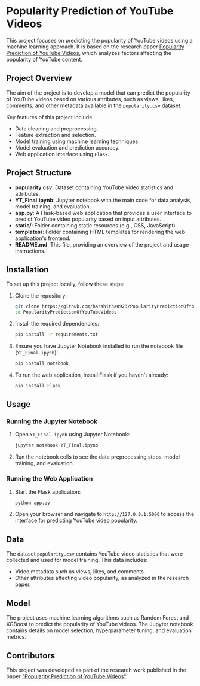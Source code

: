 
# Popularity Prediction of YouTube Videos

This project focuses on predicting the popularity of YouTube videos using a machine learning approach. It is based on the research paper [Popularity Prediction of YouTube Videos](https://ieeexplore.ieee.org/document/9734220), which analyzes factors affecting the popularity of YouTube content.

## Project Overview

The aim of the project is to develop a model that can predict the popularity of YouTube videos based on various attributes, such as views, likes, comments, and other metadata available in the `popularity.csv` dataset.

Key features of this project include:
- Data cleaning and preprocessing.
- Feature extraction and selection.
- Model training using machine learning techniques.
- Model evaluation and prediction accuracy.
- Web application interface using `Flask`.

## Project Structure

- **popularity.csv**: Dataset containing YouTube video statistics and attributes.
- **YT_Final.ipynb**: Jupyter notebook with the main code for data analysis, model training, and evaluation.
- **app.py**: A Flask-based web application that provides a user interface to predict YouTube video popularity based on input attributes.
- **static/**: Folder containing static resources (e.g., CSS, JavaScript).
- **templates/**: Folder containing HTML templates for rendering the web application's frontend.
- **README.md**: This file, providing an overview of the project and usage instructions.

## Installation

To set up this project locally, follow these steps:

1. Clone the repository:
   ```bash
   git clone https://github.com/harshitha0923/PopularityPredictionOfYouTubeVideos.git
   cd PopularityPredictionOfYouTubeVideos
   ```

2. Install the required dependencies:
   ```bash
   pip install -r requirements.txt
   ```

3. Ensure you have Jupyter Notebook installed to run the notebook file (`YT_Final.ipynb`):
   ```bash
   pip install notebook
   ```

4. To run the web application, install Flask if you haven't already:
   ```bash
   pip install Flask
   ```

## Usage

### Running the Jupyter Notebook

1. Open `YT_Final.ipynb` using Jupyter Notebook:
   ```bash
   jupyter notebook YT_Final.ipynb
   ```

2. Run the notebook cells to see the data preprocessing steps, model training, and evaluation.

### Running the Web Application

1. Start the Flask application:
   ```bash
   python app.py
   ```

2. Open your browser and navigate to `http://127.0.0.1:5000` to access the interface for predicting YouTube video popularity.

## Data

The dataset `popularity.csv` contains YouTube video statistics that were collected and used for model training. This data includes:
- Video metadata such as views, likes, and comments.
- Other attributes affecting video popularity, as analyzed in the research paper.

## Model

The project uses machine learning algorithms such as Random Forest and XGBoost to predict the popularity of YouTube videos. The Jupyter notebook contains details on model selection, hyperparameter tuning, and evaluation metrics.

## Contributors

This project was developed as part of the research work published in the paper ["Popularity Prediction of YouTube Videos"](https://ieeexplore.ieee.org/document/9734220).
